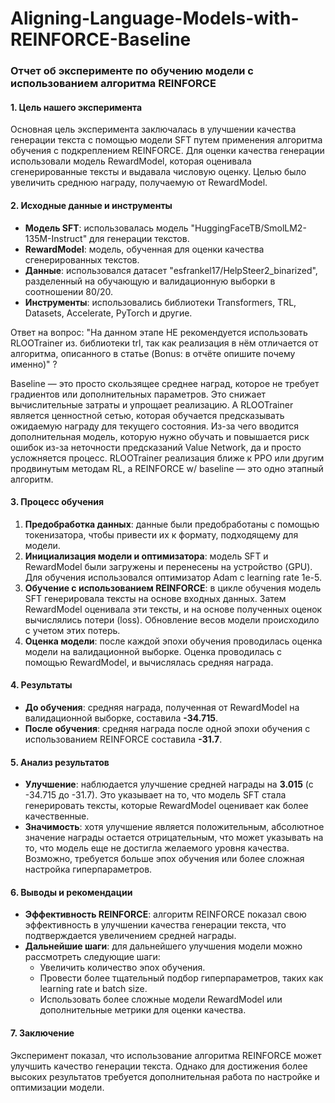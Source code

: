 # Aligning-Language-Models-with-REINFORCE-Baseline

### Отчет об эксперименте по обучению модели с использованием алгоритма REINFORCE

#### 1. **Цель нашего эксперимента**
Основная цель эксперимента заключалась в улучшении качества генерации текста с помощью модели SFT путем применения алгоритма обучения с подкреплением REINFORCE. Для оценки качества генерации использовали модель RewardModel, которая оценивала сгенерированные тексты и выдавала числовую оценку. Целью было увеличить среднюю награду, получаемую от RewardModel.

#### 2. **Исходные данные и инструменты**
- **Модель SFT**: использовалась модель "HuggingFaceTB/SmolLM2-135M-Instruct" для генерации текстов.
- **RewardModel**: модель, обученная для оценки качества сгенерированных текстов.
- **Данные**: использовался датасет "esfrankel17/HelpSteer2_binarized", разделенный на обучающую и валидационную выборки в соотношении 80/20.
- **Инструменты**: использовались библиотеки Transformers, TRL, Datasets, Accelerate, PyTorch и другие.
  
Ответ на вопрос: "На данном этапе НЕ рекомендуется использовать RLOOTrainer из. библиотеки trl, так как реализация в нём отличается от алгоритма, описанного в статье (Bonus: в отчёте опишите почему именно)" ?

Baseline — это просто скользящее среднее наград, которое не требует градиентов или дополнительных параметров. Это снижает вычислительные затраты и упрощает реализацию. А RLOOTrainer является ценностной сетью, которая обучается предсказывать ожидаемую награду для текущего состояния. Из-за чего вводится дополнительная модель, которую нужно обучать и повышается риск ошибок из-за неточности предсказаний Value Network, да и просто усложняется процесс. RLOOTrainer реализация ближе к PPO или другим продвинутым методам RL, а REINFORCE w/ baseline — это одно этапный алгоритм.

#### 3. **Процесс обучения**
1. **Предобработка данных**: данные были предобработаны с помощью токенизатора, чтобы привести их к формату, подходящему для модели.
2. **Инициализация модели и оптимизатора**: модель SFT и RewardModel были загружены и перенесены на устройство (GPU). Для обучения использовался оптимизатор Adam с learning rate 1e-5.
3. **Обучение с использованием REINFORCE**: в цикле обучения модель SFT генерировала тексты на основе входных данных. Затем RewardModel оценивала эти тексты, и на основе полученных оценок вычислялись потери (loss). Обновление весов модели происходило с учетом этих потерь.
4. **Оценка модели**: после каждой эпохи обучения проводилась оценка модели на валидационной выборке. Оценка проводилась с помощью RewardModel, и вычислялась средняя награда.

#### 4. **Результаты**
- **До обучения**: средняя награда, полученная от RewardModel на валидационной выборке, составила **-34.715**.
- **После обучения**: средняя награда после одной эпохи обучения с использованием REINFORCE составила **-31.7**.

#### 5. **Анализ результатов**
- **Улучшение**: наблюдается улучшение средней награды на **3.015** (с -34.715 до -31.7). Это указывает на то, что модель SFT стала генерировать тексты, которые RewardModel оценивает как более качественные.
- **Значимость**: хотя улучшение является положительным, абсолютное значение награды остается отрицательным, что может указывать на то, что модель еще не достигла желаемого уровня качества. Возможно, требуется больше эпох обучения или более сложная настройка гиперпараметров.

#### 6. **Выводы и рекомендации**
- **Эффективность REINFORCE**: алгоритм REINFORCE показал свою эффективность в улучшении качества генерации текста, что подтверждается увеличением средней награды.
- **Дальнейшие шаги**: для дальнейшего улучшения модели можно рассмотреть следующие шаги:
  - Увеличить количество эпох обучения.
  - Провести более тщательный подбор гиперпараметров, таких как learning rate и batch size.
  - Использовать более сложные модели RewardModel или дополнительные метрики для оценки качества.

#### 7. **Заключение**
Эксперимент показал, что использование алгоритма REINFORCE может улучшить качество генерации текста. Однако для достижения более высоких результатов требуется дополнительная работа по настройке и оптимизации модели.
